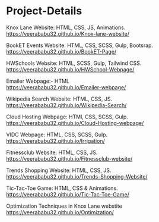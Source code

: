 # Project-Details
Knox Lane Website: HTML, CSS, JS, Animations.                                                                                                                             
https://veerababu32.github.io/Knox-lane-website/

BookET Events Website: HTML, CSS, SCSS, Gulp, Bootsrap.                                                                 
https://veerababu32.github.io/BookET-Page/

HWSchools Website: HTML, SCSS, Gulp, Tailwind CSS.                                                                                                                
https://veerababu32.github.io/HWSchool-Webpage/                                                                             
                   
Emailer Webpage:- HTML                                                                                                                                                 
https://veerababu32.github.io/Emailer-webpage/

Wikipedia Search Website: HTML, CSS, JS.                                                                                                                               
https://veerababu32.github.io/Wikipedia-Search/

Cloud Hosting Webpage: HTMl, CSS, SCSS, Gulp.                                                                                                                          
https://veerababu32.github.io/Cloud-Hosting-webpage/

VIDC Webpage: HTML, CSS, SCSS, Gulp.                                                                                                                                   
https://veerababu32.github.io/Irrigation/

Fitnessclub Website: HTML, CSS, JS.                                                                                                                            
https://veerababu32.github.io/Fitnessclub-website/

Trends Shopping Website: HTML, CSS, JS.                                                                                                                                 
https://veerababu32.github.io/Trends-Shopping-Website/

Tic-Tac-Toe Game: HTML, CSS & Animations.                                                                                                                               
https://veerababu32.github.io/Tic-Tac-Toe-Game/

Optimization Techniques in Knox Lane webstite                                                                         
https://veerababu32.github.io/Optimization/
